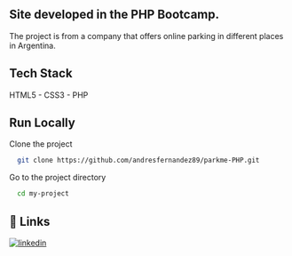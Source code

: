 ## Site developed in the PHP Bootcamp.

The project is from a company that offers online parking in different places in Argentina.

## Tech Stack

HTML5 - CSS3 - PHP


## Run Locally

Clone the project

```bash
  git clone https://github.com/andresfernandez89/parkme-PHP.git
```

Go to the project directory

```bash
  cd my-project
```


## 🔗 Links
[![linkedin](https://img.shields.io/badge/linkedin-0A66C2?style=for-the-badge&logo=linkedin&logoColor=white)](https://www.linkedin.com/in/andresfernandez89/)
